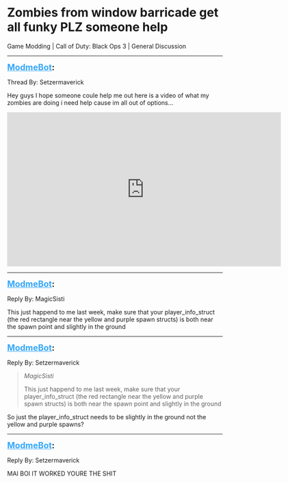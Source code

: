 # Zombies from window barricade get all funky PLZ someone help
Game Modding | Call of Duty: Black Ops 3 | General Discussion

---
<strong style="font-size: 1.4em;"><span style="text-decoration: underline;text-decoration-color: #34a7f9;"><span style="color:#34a7f9;">ModmeBot</span></span>:</strong>

<p>Thread By: Setzermaverick<br /><p style="text-align:left;">Hey guys I hope someone coule help me out here is a video of what my zombies are doing i need help cause im all out of options...</p><p style="text-align:left;"></p><p style="text-align:left;"><iframe type="text/html" width="640" height="360" src="https://www.youtube.com/embed/Xvzzh9F51Yw" frameborder="0"></iframe></p></p>

---
<strong style="font-size: 1.4em;"><span style="text-decoration: underline;text-decoration-color: #34a7f9;"><span style="color:#34a7f9;">ModmeBot</span></span>:</strong>

<p>Reply By: MagicSisti<br /><p style="text-align:left;">This just happend to me last week, make sure that your player_info_struct (the red rectangle near the yellow and purple spawn structs) is both near the spawn point and slightly in the ground</p></p>

---
<strong style="font-size: 1.4em;"><span style="text-decoration: underline;text-decoration-color: #34a7f9;"><span style="color:#34a7f9;">ModmeBot</span></span>:</strong>

<p>Reply By: Setzermaverick<br /><blockquote><em>MagicSisti</em><p style="text-align:left;">This just happend to me last week, make sure that your player_info_struct (the red rectangle near the yellow and purple spawn structs) is both near the spawn point and slightly in the ground</p></blockquote><p style="text-align:left;"></p><p style="text-align:left;">So just the player_info_struct needs to be slightly in the ground not the yellow and purple spawns?</p></p>

---
<strong style="font-size: 1.4em;"><span style="text-decoration: underline;text-decoration-color: #34a7f9;"><span style="color:#34a7f9;">ModmeBot</span></span>:</strong>

<p>Reply By: Setzermaverick<br /><p style="text-align:left;">MAI BOI IT WORKED YOURE THE SHIT</p></p>
